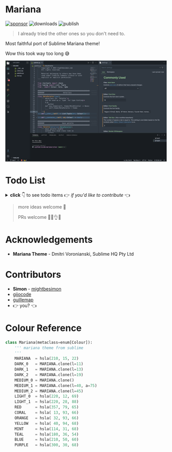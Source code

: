 # Mariana

[![sponsor](https://img.shields.io/github/sponsors/mightbesimon?color=red&label=Sponsor&logo=github)](https://github.com/sponsors/mightbesimon)
![downloads](https://img.shields.io/vscode-marketplace/i/mightbesimon.emoji-icons?color=white&label=&logo=visualstudiocode&logoColor=blue)
![publish](https://github.com/mightbesimon/vscode-mariana/actions/workflows/publish.yml/badge.svg)

> I already tried the other ones so you don't need to.

Most faithful port of Sublime Mariana theme!

Wow this took way too long 😅

![preview](thumbnails/mariana.png)

# Todo List

<details>

<summary>
	<strong>click</strong> 👇 to see todo items 👉 <em>if you'd like to contribute</em> 👈
</summary>

🚧 diff editor

🚧 merge conflict

🚧 panel 50% done

🚧 menu bar

🚧 command center

🚧 notification 50% done

🚧 banner

🚧 extension 50% done

🚧 keybinding labels

🚧 keyboard shortcut table

🚧 debug colours

🚧 testing colours

🚧 welcome page

🚧 breadcrums

🚧 snippets

🚧 symbol icons

🚧 debug icons

🚧 notebook

🚧 charts

🚧 ports

🚧 extension colours

</details>

> more ideas welcome 🙂
>
> PRs welcome 👨‍🍳👌💋

# Acknowledgements

- **Mariana Theme** - Dmitri Voronianski, Sublime HQ Pty Ltd

# Contributors

- **Simon** - [mightbesimon](https://github.com/mightbesimon)
- [gijocode](https://github.com/gijocode)
- [guillemap](https://github.com/guillemap)
- 👉 you? 👈

# Colour Reference

```python
class Mariana(metaclass=enum[Colour]):
	'''	mariana theme from sublime
	'''
	MARIANA  = hsla(210, 15, 22)
	DARK_0   = MARIANA.clone(l=11)
	DARK_1   = MARIANA.clone(l=13)
	DARK_2   = MARIANA.clone(l=19)
	MEDIUM_0 = MARIANA.clone()
	MEDIUM_1 = MARIANA.clone(l=40, a=75)
	MEDIUM_2 = MARIANA.clone(l=45)
	LIGHT_0  = hsla(220, 12, 69)
	LIGHT_1  = hsla(220, 28, 88)
	RED      = hsla(357, 79, 65)
	CORAL    = hsla( 13, 93, 66)
	ORANGE   = hsla( 32, 93, 66)
	YELLOW   = hsla( 40, 94, 68)
	MINT     = hsla(114, 31, 68)
	TEAL     = hsla(180, 36, 54)
	BLUE     = hsla(210, 50, 60)
	PURPLE   = hsla(300, 30, 68)
```
